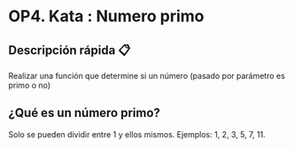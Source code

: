 # OP4. Kata : Numero primo

## Descripción rápida 📋
Realizar una función que determine si un número (pasado por parámetro es primo o no)


## ¿Qué es un número primo?
Solo se pueden dividir entre 1 y ellos mismos. Ejemplos: 1, 2, 3, 5, 7, 11.

